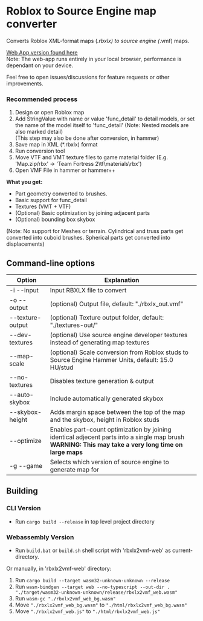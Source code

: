 # Roblox to Source Engine map converter

Converts Roblox XML-format maps (*.rbxlx) to source engine (*.vmf) maps.

[Web App version found here](https://sentientturtle.github.io/rbxlx2vmf.html)  
Note: The web-app runs entirely in your local browser, performance is dependant on your device.

Feel free to open issues/discussions for feature requests or other improvements.

### Recommended process

1. Design or open Roblox map
2. Add StringValue with name or value 'func_detail' to detail models, or set the name of the model itself to 'func_detail' (Note: Nested models are also marked detail)  
   (This step may also be done after conversion, in hammer)
3. Save map in XML (*.rbxlx) format
4. Run conversion tool
5. Move VTF and VMT texture files to game material folder (E.g. 'Map.zip/rbx' -> 'Team Fortress 2\tf\materials\rbx')
6. Open VMF File in hammer or hammer++

**What you get:**

* Part geometry converted to brushes.
* Basic support for func_detail
* Textures (VMT + VTF)
* (Optional) Basic optimization by joining adjacent parts
* (Optional) bounding box skybox

(Note: No support for Meshes or terrain. Cylindrical and truss parts get converted into cuboid brushes. Spherical parts get converted into displacements)

## Command-line options

| Option                    | Explanation                                                                                                                                               |
|---------------------------|-----------------------------------------------------------------------------------------------------------------------------------------------------------|
| -i --input <FILE>         | Input RBXLX file to convert                                                                                                                               |
| -o --output <FILE>        | (optional) Output file, default: "./rbxlx_out.vmf"                                                                                                        |
| --texture-output <FOLDER> | (optional) Texture output folder, default: "./textures-out/"                                                                                              |
| --dev-textures            | (optional) Use source engine developer textures instead of generating map textures                                                                        
| --map-scale <scale>       | (optional) Scale conversion from Roblox studs to Source Engine Hammer Units, default: 15.0 HU/stud                                                        |
| --no-textures             | Disables texture generation & output                                                                                                                      |
| --auto-skybox             | Include automatically generated skybox                                                                                                                    |
| --skybox-height <height>  | Adds margin space between the top of the map and the skybox, height in Roblox studs                                                                       |
| --optimize                | Enables part-count optimization by joining identical adjecent parts into a single map brush<br/>**WARNING: This may take a very long time on large maps** |
| -g --game <GAME>          | Selects which version of source engine to generate map for                                                                                                |


## Building

### CLI Version

* Run `cargo build --release` in top level project directory

### Webassembly Version

* Run `build.bat` or `build.sh` shell script with 'rbxlx2vmf-web' as current-directory.

Or manually, in 'rbxlx2vmf-web' directory:

1. Run `cargo build --target wasm32-unknown-unknown --release`
2. Run `wasm-bindgen --target web --no-typescript --out-dir . "./target/wasm32-unknown-unknown/release/rbxlx2vmf_web.wasm"`
3. Run `wasm-gc "./rbxlx2vmf_web_bg.wasm"`
4. Move `"./rbxlx2vmf_web_bg.wasm"` to `"./html/rbxlx2vmf_web_bg.wasm"`
4. Move `"./rbxlx2vmf_web.js"` to `"./html/rbxlx2vmf_web.js"`

